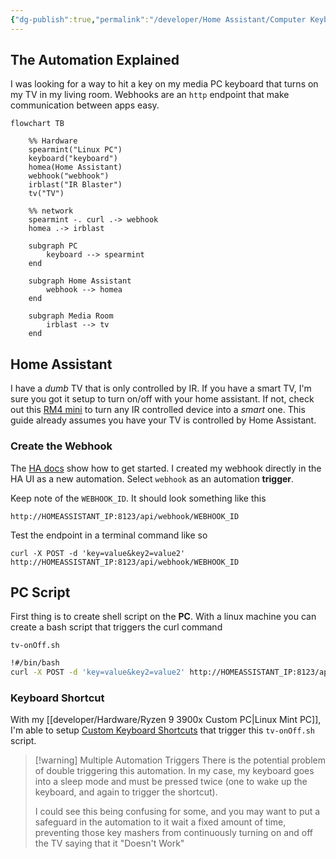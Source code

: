 ```yaml
---
{"dg-publish":true,"permalink":"/developer/Home Assistant/Computer Keyboard Key to Trigger Home Assistant Webhook/","tags":["automation","homeassistant"],"created":"2024-05-30T10:53:00.927-05:00","updated":"2024-06-01T17:03:45.000-05:00"}
---
```


## The Automation Explained
I was looking for a way to hit a key on my media PC keyboard that turns on my TV in my living room. Webhooks are an `http` endpoint that make communication between apps easy. 

```mermaid
flowchart TB

	%% Hardware
	spearmint("Linux PC") 
	keyboard("keyboard")
	homea(Home Assistant)
	webhook("webhook")
	irblast("IR Blaster")
	tv("TV")

	%% network
	spearmint -. curl .-> webhook
	homea .-> irblast
	
	subgraph PC
		keyboard --> spearmint
	end

	subgraph Home Assistant
		webhook --> homea
	end
	
	subgraph Media Room
		irblast --> tv
	end
```
## Home Assistant
I have a *dumb* TV that is only controlled by IR. If you have a smart TV, I'm sure you got it setup to turn on/off with your home assistant. If not, check out this [RM4 mini](https://ebroadlink.com/products/broadlink-rm4-mini-universal-remote-wi-fi-ir-control-hub_certified-wwa-work-with-alexa_-black) to turn any IR controlled device into a *smart* one. This guide already assumes you have your TV is controlled by Home Assistant.
### Create the Webhook
The [HA docs](https://www.home-assistant.io/docs/automation/trigger/#webhook-trigger) show how to get started. I created my webhook directly in the HA UI as a new automation. Select `webhook` as an automation **trigger**. 

Keep note of the `WEBHOOK_ID`. It should look something like this

```shell
http://HOMEASSISTANT_IP:8123/api/webhook/WEBHOOK_ID
```

Test the endpoint in a terminal command like so

```shell
curl -X POST -d 'key=value&key2=value2' http://HOMEASSISTANT_IP:8123/api/webhook/WEBHOOK_ID
```
## PC Script
First thing is to create shell script on the **PC**. With a linux machine you can create a bash script that triggers the curl command

`tv-onOff.sh`
```bash
!#/bin/bash
curl -X POST -d 'key=value&key2=value2' http://HOMEASSISTANT_IP:8123/api/webhook/WEBHOOK_ID
```
### Keyboard Shortcut
With my  [[developer/Hardware/Ryzen 9 3900x Custom PC\|Linux Mint PC]], I'm able to setup [Custom Keyboard Shortcuts](https://www.technipages.com/linux-mint-how-to-create-new-custom-keyboard-shortcuts/) that trigger this `tv-onOff.sh` script. 

> [!warning] Multiple Automation Triggers
> There is the potential problem of double triggering this automation. In my case, my keyboard goes into a sleep mode and must be pressed twice (one to wake up the keyboard, and again to trigger the shortcut).
> 
> I could see this being confusing for some, and you may want to put a safeguard in the automation to it wait a fixed amount of time, preventing those key mashers from continuously turning on and off the TV saying that it "Doesn't Work"

